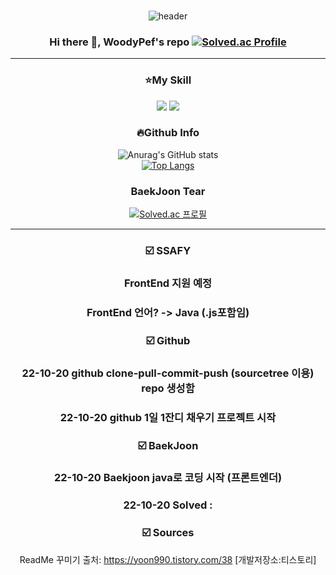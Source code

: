 ### 
<div align=center>
 
![header](https://capsule-render.vercel.app/api?type=rounded&color=FF9E0F&height=100&section=header&text=Woodypef.log&fontSize=50&fontColor=FFFFFF)

### Hi there 👋, WoodyPef's repo [![Solved.ac Profile](http://mazassumnida.wtf/api/mini/generate_badge?boj=kacaw00d)](https://solved.ac/kacaw00d)
---
### ⭐My Skill
<a href="자바스크립트" target="_blank"><img src="https://img.shields.io/badge/JavaScript-F7DF1E?style=flat&logo=JavaScript&logoColor=white"/></a>
<a href="파이썬" target="_blank"><img src="https://img.shields.io/badge/Python-3776AB?style=flat&logo=Python&logoColor=white"/></a></br>


### 🔥Github Info
![Anurag's GitHub stats](https://github-readme-stats.vercel.app/api?username=woodypef&show_icons=true&theme=tokyonight)</br>
[![Top Langs](https://github-readme-stats.vercel.app/api/top-langs/?username=woodypef&layout=compact)](https://github.com/woodypef/github-readme-stats)

### BaekJoon Tear <br/>
[![Solved.ac 프로필](http://mazassumnida.wtf/api/v2/generate_badge?boj=kacaw00d)](https://solved.ac/kacaw00d) 


---
### ☑️ SSAFY
### FrontEnd 지원 예정
### FrontEnd 언어? -> Java (.js포함임)

### ☑️ Github
### 22-10-20 github clone-pull-commit-push (sourcetree 이용) repo 생성함
### 22-10-20 github 1일 1잔디 채우기 프로젝트 시작

### ☑️ BaekJoon
### 22-10-20 Baekjoon java로 코딩 시작 (프론트엔더)
### 22-10-20 Solved : 

### ☑️ Sources

ReadMe 꾸미기
출처: https://yoon990.tistory.com/38 [개발저장소:티스토리]

</div>


<!--
**woodypef/woodypef** is a ✨ _special_ ✨ repository because its `README.md` (this file) appears on your GitHub profile.

Here are some ideas to get you started:

- 🔭 I’m currently working on ...
- 🌱 I’m currently learning ...
- 👯 I’m looking to collaborate on ...
- 🤔 I’m looking for help with ...
- 💬 Ask me about ...
- 📫 How to reach me: ...
- 😄 Pronouns: ...
- ⚡ Fun fact: ...
-->
